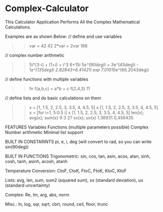 # Complex-Calculator
This Calculator Application  Performs All the Complex Mathematical Calculations.

Examples are as shown Below:
// define and use variables
>> var = 42
42
>> 2*var + 2var
168

// complex number arithmetic
>> 5i*(3-i) + (1+i) + i^3
6+15i 
>> 5*e^(90deg)i + 3*e^(45deg)i - 1*e^(135deg)i
2.82843+6.41421i
>> exp
7.01015*e^(66.2043deg)i

// define functions with multiple variables
>> fn f(a,b,c) = a*b + c
>> f(2,4,3)
11

// define lists and do basic calculations on them
>> x = [1, 1.5, 2, 2.5, 3, 3.5, 4, 4.5, 5]
>> x
[1, 1.5, 2, 2.5, 3, 3.5, 4, 4.5, 5]
>> x = [for i=1, 5:0.5 i]
>> x
[1, 1.5, 2, 2.5, 3, 3.5, 4, 4.5, 5]
>> len(x); avg(x); sum(x)
9
3
27
>> sx(x); ux(x)
1.36931
0,456435


FEATURES
Variables
Functions (multiple parameters possible)
Complex Number arithmetic
Minimal list support


BUILT IN CONSTARINTS
pi, e, i, deg (will convert to rad, so you can write sin(90deg))

BUILT IN FUNCTIONS
Trigonometric: sin, cos, tan, asin, acos, atan, sinh, cosh, tanh, asinh, acosh, atanh

Temperature Conversion: CtoF, CtoK, FtoC, FtoK, KtoC, KtoF

Lists: avg, len, sum, sum2 (squared sum), sx (standard deviation), ux (standard uncertainty)

Complex: Re, Im, arg, abs, norm

Misc.: ln, log, sqr, sqrt, cbrt, round, ceil, floor, trunc

